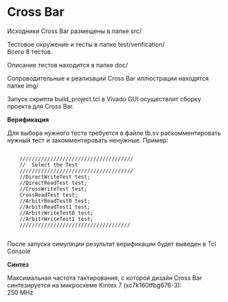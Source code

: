 
Cross Bar      
===================
     
Исходники Cross Bar размещены в папке src/     
     
Тестовое окружение и тесты в папке test/verification/     
Всего 8 тестов.

Описание тестов находится в папке doc/         
     
Сопроводительные к реализации Cross Bar иллюстрации находятся папке img/ 	 
	 
Запуск скрипта build_project.tcl в Vivado GUI осуществлит сборку проекта для Cross Bar.           
	 
    
     
**Верификация** 
        
Для выбора нужного теста требуется в файле tb.sv раскомментировать нужный тест и закомментировать ненужные. Пример:       
      
~~~~~~~~~~~~~~~~~~~~~~~~~~~~~~~~~~     
        
	/////////////////////////////////////           
	//  Select the Test                             
	/////////////////////////////////////           
	//DirectWriteTest test;                         
	//DirectReadTest test;                          
	//CrossWriteTest test;                          
	CrossReadTest test;                             
	//ArbitrReadTest0 test;                         
	//ArbitrReadTest1 test;                         
	//ArbitrWriteTest0 test;                        
	//ArbitrWriteTest1 test;                        
	////////////////////////////////////                 
	            
~~~~~~~~~~~~~~~~~~~~~~~~~~~~~~~~~~         
           
После запуска симуляции результат верификации будет выведен в Tcl Console         
          
**Синтез**     
     
Максимальная частота тактирования, с которой дизайн Cross Bar синтезируется на микросхеме Kintex 7 (xc7k160tfbg676-3):     
250 MHz     


